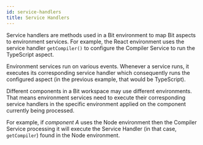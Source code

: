 ```yaml
---
id: service-handlers
title: Service Handlers
---
```


Service handlers are methods used in a Bit environment to map Bit aspects to environment services. For example, the React environment uses the service handler `getCompiler()` to configure the Compiler Service to run the TypeScript aspect.

Environment services run on various events. Whenever a service runs, it executes its corresponding service handler which consequently runs the configured aspect (in the previous example, that would be TypeScript). 

Different components in a Bit workspace may use different environments. That means environment services need to execute their corresponding service handlers in the specific environment applied on the component currently being processed. 

For example, if *component A* uses the Node environment then the Compiler Service processing it will execute the Service Handler (in that case, `getCompiler`) found in the Node environment.

